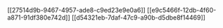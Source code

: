 [[27514d9b-9467-4957-ade8-c9ed23e9e0a6]]
[[e9c5466f-12db-4f60-a871-91df380e742d]]
[[d54321eb-7daf-47c9-a90b-d5dbe8f14469]]
